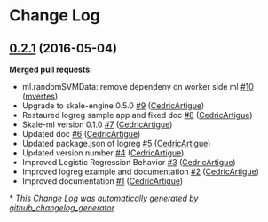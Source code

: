 # Change Log

## [0.2.1](https://github.com/skale-me/skale-ml/tree/0.2.1) (2016-05-04)
**Merged pull requests:**

- ml.randomSVMData: remove dependeny on worker side ml [\#10](https://github.com/skale-me/skale-ml/pull/10) ([mvertes](https://github.com/mvertes))
- Upgrade to skale-engine 0.5.0 [\#9](https://github.com/skale-me/skale-ml/pull/9) ([CedricArtigue](https://github.com/CedricArtigue))
- Restaured logreg sample app and fixed doc [\#8](https://github.com/skale-me/skale-ml/pull/8) ([CedricArtigue](https://github.com/CedricArtigue))
- Skale-ml version 0.1.0 [\#7](https://github.com/skale-me/skale-ml/pull/7) ([CedricArtigue](https://github.com/CedricArtigue))
- Updated doc [\#6](https://github.com/skale-me/skale-ml/pull/6) ([CedricArtigue](https://github.com/CedricArtigue))
- Updated package.json of logreg [\#5](https://github.com/skale-me/skale-ml/pull/5) ([CedricArtigue](https://github.com/CedricArtigue))
- Updated version number [\#4](https://github.com/skale-me/skale-ml/pull/4) ([CedricArtigue](https://github.com/CedricArtigue))
- Improved Logistic Regression Behavior [\#3](https://github.com/skale-me/skale-ml/pull/3) ([CedricArtigue](https://github.com/CedricArtigue))
- Improved logreg example and documentation [\#2](https://github.com/skale-me/skale-ml/pull/2) ([CedricArtigue](https://github.com/CedricArtigue))
- Improved documentation [\#1](https://github.com/skale-me/skale-ml/pull/1) ([CedricArtigue](https://github.com/CedricArtigue))



\* *This Change Log was automatically generated by [github_changelog_generator](https://github.com/skywinder/Github-Changelog-Generator)*
